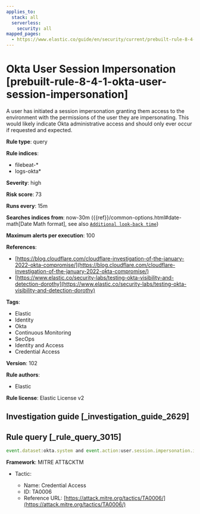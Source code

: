 ```yaml
---
applies_to:
  stack: all
  serverless:
    security: all
mapped_pages:
  - https://www.elastic.co/guide/en/security/current/prebuilt-rule-8-4-1-okta-user-session-impersonation.html
---
```


# Okta User Session Impersonation [prebuilt-rule-8-4-1-okta-user-session-impersonation]

A user has initiated a session impersonation granting them access to the environment with the permissions of the user they are impersonating. This would likely indicate Okta administrative access and should only ever occur if requested and expected.

**Rule type**: query

**Rule indices**:

* filebeat-*
* logs-okta*

**Severity**: high

**Risk score**: 73

**Runs every**: 15m

**Searches indices from**: now-30m ({{ref}}/common-options.html#date-math[Date Math format], see also [`Additional look-back time`](docs-content://solutions/security/detect-and-alert/create-detection-rule.md#rule-schedule))

**Maximum alerts per execution**: 100

**References**:

* [https://blog.cloudflare.com/cloudflare-investigation-of-the-january-2022-okta-compromise/](https://blog.cloudflare.com/cloudflare-investigation-of-the-january-2022-okta-compromise/)
* [https://www.elastic.co/security-labs/testing-okta-visibility-and-detection-dorothy](https://www.elastic.co/security-labs/testing-okta-visibility-and-detection-dorothy)

**Tags**:

* Elastic
* Identity
* Okta
* Continuous Monitoring
* SecOps
* Identity and Access
* Credential Access

**Version**: 102

**Rule authors**:

* Elastic

**Rule license**: Elastic License v2

## Investigation guide [_investigation_guide_2629]



## Rule query [_rule_query_3015]

```js
event.dataset:okta.system and event.action:user.session.impersonation.initiate
```

**Framework**: MITRE ATT&CKTM

* Tactic:

    * Name: Credential Access
    * ID: TA0006
    * Reference URL: [https://attack.mitre.org/tactics/TA0006/](https://attack.mitre.org/tactics/TA0006/)



